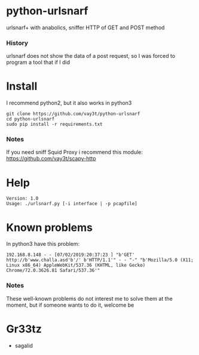 # python-urlsnarf
urlsnarf+ with anabolics, sniffer HTTP of GET and POST method

### History
urlsnarf does not show the data of a post request, so I was forced to program a tool that if I did

# Install
I recommend python2, but it also works in python3

```
git clone https://github.com/vay3t/python-urlsnarf
cd python-urlsnarf
sudo pip install -r requirements.txt
```

### Notes
If you need sniff Squid Proxy i recommend this module: https://github.com/vay3t/scapy-http

# Help
```
Version: 1.0
Usage: ./urlsnarf.py [-i interface | -p pcapfile]
```

# Known problems
In python3 have this problem: 

```
192.168.8.148 - - [07/02/2019:20:37:23 ] "b'GET' http://b'www.challa.asd'b'/' b'HTTP/1.1'" - - "-" "b'Mozilla/5.0 (X11; Linux x86_64) AppleWebKit/537.36 (KHTML, like Gecko) Chrome/72.0.3626.81 Safari/537.36'"
```

### Notes
These well-known problems do not interest me to solve them at the moment, but if someone wants to do it, welcome be

# Gr33tz
* sagalid
